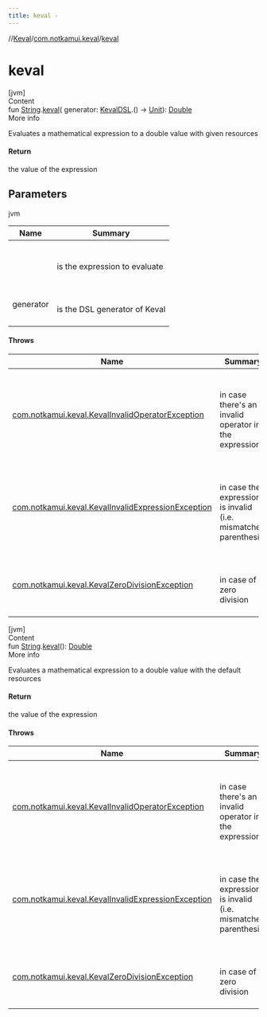 ```yaml
---
title: keval -
---
```

//[Keval](../index.md)/[com.notkamui.keval](index.md)/[keval](keval.md)

# keval

[jvm]  
Content  
fun [String](https://kotlinlang.org/api/latest/jvm/stdlib/kotlin/-string/index.html).[keval](keval.md)(
generator: [KevalDSL](-keval-d-s-l/index.md).()
-> [Unit](https://kotlinlang.org/api/latest/jvm/stdlib/kotlin/-unit/index.html)): [Double](https://kotlinlang.org/api/latest/jvm/stdlib/kotlin/-double/index.html)  
More info

Evaluates a mathematical expression to a double value with given resources

#### Return

the value of the expression

## Parameters

jvm

|  Name|  Summary| 
|---|---|
| <a name="com.notkamui.keval//keval/kotlin.String#kotlin.Function1[com.notkamui.keval.KevalDSL,kotlin.Unit]/PointingToDeclaration/"></a><receiver>| <a name="com.notkamui.keval//keval/kotlin.String#kotlin.Function1[com.notkamui.keval.KevalDSL,kotlin.Unit]/PointingToDeclaration/"></a><br><br>is the expression to evaluate<br><br>
| <a name="com.notkamui.keval//keval/kotlin.String#kotlin.Function1[com.notkamui.keval.KevalDSL,kotlin.Unit]/PointingToDeclaration/"></a>generator| <a name="com.notkamui.keval//keval/kotlin.String#kotlin.Function1[com.notkamui.keval.KevalDSL,kotlin.Unit]/PointingToDeclaration/"></a><br><br>is the DSL generator of Keval<br><br>

#### Throws

|  Name|  Summary| 
|---|---|
| <a name="com.notkamui.keval//keval/kotlin.String#kotlin.Function1[com.notkamui.keval.KevalDSL,kotlin.Unit]/PointingToDeclaration/"></a>[com.notkamui.keval.KevalInvalidOperatorException](-keval-invalid-operator-exception/index.md)| <a name="com.notkamui.keval//keval/kotlin.String#kotlin.Function1[com.notkamui.keval.KevalDSL,kotlin.Unit]/PointingToDeclaration/"></a><br><br>in case there's an invalid operator in the expression<br><br>
| <a name="com.notkamui.keval//keval/kotlin.String#kotlin.Function1[com.notkamui.keval.KevalDSL,kotlin.Unit]/PointingToDeclaration/"></a>[com.notkamui.keval.KevalInvalidExpressionException](-keval-invalid-expression-exception/index.md)| <a name="com.notkamui.keval//keval/kotlin.String#kotlin.Function1[com.notkamui.keval.KevalDSL,kotlin.Unit]/PointingToDeclaration/"></a><br><br>in case the expression is invalid (i.e. mismatched parenthesis)<br><br>
| <a name="com.notkamui.keval//keval/kotlin.String#kotlin.Function1[com.notkamui.keval.KevalDSL,kotlin.Unit]/PointingToDeclaration/"></a>[com.notkamui.keval.KevalZeroDivisionException](-keval-zero-division-exception/index.md)| <a name="com.notkamui.keval//keval/kotlin.String#kotlin.Function1[com.notkamui.keval.KevalDSL,kotlin.Unit]/PointingToDeclaration/"></a><br><br>in case of a zero division<br><br>

[jvm]  
Content  
fun [String](https://kotlinlang.org/api/latest/jvm/stdlib/kotlin/-string/index.html).[keval](
keval.md)(): [Double](https://kotlinlang.org/api/latest/jvm/stdlib/kotlin/-double/index.html)  
More info

Evaluates a mathematical expression to a double value with the default resources

#### Return

the value of the expression

#### Throws

|  Name|  Summary| 
|---|---|
| <a name="com.notkamui.keval//keval/kotlin.String#/PointingToDeclaration/"></a>[com.notkamui.keval.KevalInvalidOperatorException](-keval-invalid-operator-exception/index.md)| <a name="com.notkamui.keval//keval/kotlin.String#/PointingToDeclaration/"></a><br><br>in case there's an invalid operator in the expression<br><br>
| <a name="com.notkamui.keval//keval/kotlin.String#/PointingToDeclaration/"></a>[com.notkamui.keval.KevalInvalidExpressionException](-keval-invalid-expression-exception/index.md)| <a name="com.notkamui.keval//keval/kotlin.String#/PointingToDeclaration/"></a><br><br>in case the expression is invalid (i.e. mismatched parenthesis)<br><br>
| <a name="com.notkamui.keval//keval/kotlin.String#/PointingToDeclaration/"></a>[com.notkamui.keval.KevalZeroDivisionException](-keval-zero-division-exception/index.md)| <a name="com.notkamui.keval//keval/kotlin.String#/PointingToDeclaration/"></a><br><br>in case of a zero division<br><br>
  



